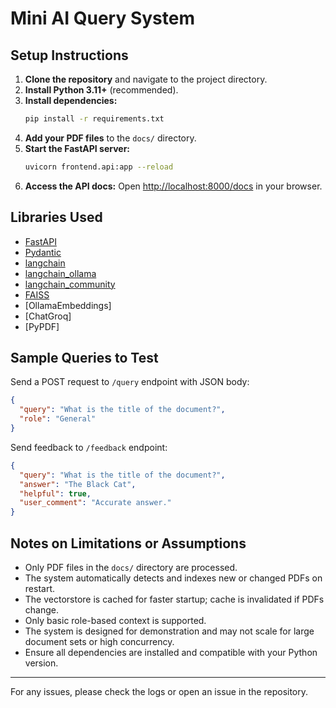 # Mini AI Query System

## Setup Instructions

1. **Clone the repository** and navigate to the project directory.
2. **Install Python 3.11+** (recommended).
3. **Install dependencies:**
   ```bash
   pip install -r requirements.txt
   ```
4. **Add your PDF files** to the `docs/` directory.
5. **Start the FastAPI server:**
   ```bash
   uvicorn frontend.api:app --reload
   ```
6. **Access the API docs:**
   Open [http://localhost:8000/docs](http://localhost:8000/docs) in your browser.

## Libraries Used
- [FastAPI](https://fastapi.tiangolo.com/)
- [Pydantic](https://pydantic-docs.helpmanual.io/)
- [langchain](https://python.langchain.com/)
- [langchain_ollama](https://github.com/langchain-ai/langchain-ollama)
- [langchain_community](https://github.com/langchain-ai/langchain)
- [FAISS](https://github.com/facebookresearch/faiss)
- [OllamaEmbeddings]
- [ChatGroq]
- [PyPDF]

## Sample Queries to Test
Send a POST request to `/query` endpoint with JSON body:
```json
{
  "query": "What is the title of the document?",
  "role": "General"
}
```

Send feedback to `/feedback` endpoint:
```json
{
  "query": "What is the title of the document?",
  "answer": "The Black Cat",
  "helpful": true,
  "user_comment": "Accurate answer."
}
```

## Notes on Limitations or Assumptions
- Only PDF files in the `docs/` directory are processed.
- The system automatically detects and indexes new or changed PDFs on restart.
- The vectorstore is cached for faster startup; cache is invalidated if PDFs change.
- Only basic role-based context is supported.
- The system is designed for demonstration and may not scale for large document sets or high concurrency.
- Ensure all dependencies are installed and compatible with your Python version.

---
For any issues, please check the logs or open an issue in the repository.

